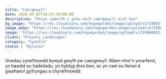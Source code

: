 ```yaml
---
title: "Caergewyll"
date: 2019-02-07T10:47:55+06:00
description: "Pecyn cymorth i greu eich caergewyll eich hun"
bg_image: "https://res.cloudinary.com/hopegarden/image/upload/v1719952740/title-poppy.webp"
image_webp: "https://res.cloudinary.com/hopegarden/image/upload/v1719960032/gabion-pillar-fence-230522-square.webp"
image: "https://res.cloudinary.com/hopegarden/image/upload/v1719960032/gabion-pillar-fence-230522-square.webp"
client: "Preseli Landscapes"
category: "Cynefin"
status : "Dylunio"
---
```


Unedau cynefinoedd bywyd gwyllt yw caergewyll. Maen nhw'n ymarferol, yn hawdd eu hadeiladu, yn hyblyg dros ben, ac yn cael eu llenwi â gwahanol gyfryngau a chynefinoedd.
